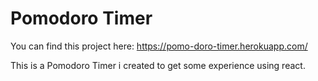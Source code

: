 # Pomodoro Timer 

You can find this project here: https://pomo-doro-timer.herokuapp.com/

This is a Pomodoro Timer i created to get some experience using react. 
